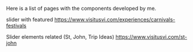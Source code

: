 Here is a list of pages with the components developed by me.

slider with featured
https://www.visitusvi.com/experiences/carnivals-festivals

Slider elements related (St, John, Trip Ideas)
https://www.visitusvi.com/st-john

